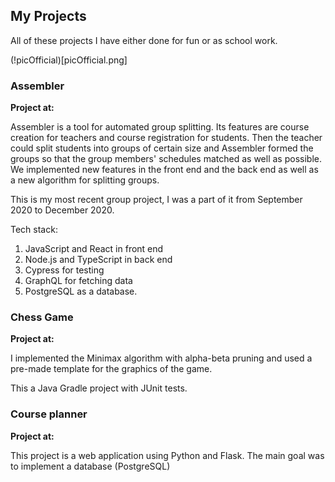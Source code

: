 ## My Projects

All of these projects I have either done for fun or as school work. 

(!picOfficial)[picOfficial.png]

### Assembler

**Project at:** 

Assembler is a tool for automated group splitting. Its features are course creation for teachers and course registration for students. Then the teacher could split students into groups of certain size and Assembler formed the groups so that the group members' schedules matched as well as possible. We implemented new features in the front end and the back end as well as a new algorithm for splitting groups. 

This is my most recent group project, I was a part of it from September 2020 to December 2020.

Tech stack: 

1. JavaScript and React in front end
2. Node.js and TypeScript in back end
3. Cypress for testing 
4. GraphQL for fetching data
5. PostgreSQL as a database. 

### Chess Game

**Project at:** 

I implemented the Minimax algorithm with alpha-beta pruning and used a pre-made template for the graphics of the game.

This a Java Gradle project with JUnit tests.

### Course planner

**Project at:**

This project is a web application using Python and Flask. The main goal was to implement a database (PostgreSQL)
